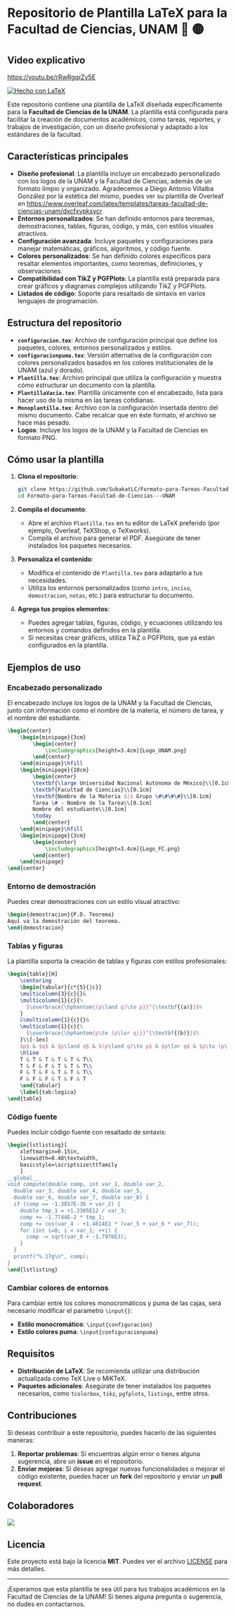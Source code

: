 # Repositorio de Plantilla LaTeX para la Facultad de Ciencias, UNAM :large_blue_circle: :yellow_circle:

## Video explicativo

[https://youtu.be/rRwRgqrZy5E
](https://youtu.be/rRwRgqrZy5E?si=8hmwN26IWqD_xj3U)

[![Hecho con LaTeX](https://img.shields.io/badge/Hecho%20con-LaTeX-blue?logo=latex&logoColor=white)](https://www.latex-project.org/)

Este repositorio contiene una plantilla de LaTeX diseñada específicamente para la **Facultad de Ciencias de la UNAM**. La plantilla está configurada para facilitar la creación de documentos académicos, como tareas, reportes, y trabajos de investigación, con un diseño profesional y adaptado a los estándares de la facultad.

## Características principales

- **Diseño profesional**: La plantilla incluye un encabezado personalizado con los logos de la UNAM y la Facultad de Ciencias, además de un formato limpio y organizado. Agradecemos a Diego Antonio Villalba González por la estética del mismo, puedes ver su plantilla de Overleaf en https://www.overleaf.com/latex/templates/tareas-facultad-de-ciencias-unam/dxcfxvpksycr
- **Entornos personalizados**: Se han definido entornos para teoremas, demostraciones, tablas, figuras, código, y más, con estilos visuales atractivos.
- **Configuración avanzada**: Incluye paquetes y configuraciones para manejar matemáticas, gráficos, algoritmos, y código fuente.
- **Colores personalizados**: Se han definido colores específicos para resaltar elementos importantes, como teoremas, definiciones, y observaciones.
- **Compatibilidad con TikZ y PGFPlots**: La plantilla está preparada para crear gráficos y diagramas complejos utilizando TikZ y PGFPlots.
- **Listados de código**: Soporte para resaltado de sintaxis en varios lenguajes de programación.

## Estructura del repositorio

- **`configuracion.tex`**: Archivo de configuración principal que define los paquetes, colores, entornos personalizados y estilos.
- **`configuracionpuma.tex`**: Versión alternativa de la configuración con colores personalizados basados en los colores institucionales de la UNAM (azul y dorado).
- **`Plantilla.tex`**: Archivo principal que utiliza la configuración y muestra cómo estructurar un documento con la plantilla.
- **`PlantillaVacia.tex`**: Plantilla únicamente con el encabezado, lista para hacer uso de la misma en las tareas cotidianas.
- **`Monoplantilla.tex`**: Archivo con la configuración insertada dentro del mismo documento. Cabe recalcar que en éste formato, el archivo se hace más pesado.
- **Logos**: Incluye los logos de la UNAM y la Facultad de Ciencias en formato PNG.

## Cómo usar la plantilla

1. **Clona el repositorio**:
   ```bash
   git clone https://github.com/SubakatLC/Formato-para-Tareas-Facultad-de-Ciencias---UNAM.git
   cd Formato-para-Tareas-Facultad-de-Ciencias---UNAM
   ```

2. **Compila el documento**:
   - Abre el archivo `Plantilla.tex` en tu editor de LaTeX preferido (por ejemplo, Overleaf, TeXShop, o TeXworks).
   - Compila el archivo para generar el PDF. Asegúrate de tener instalados los paquetes necesarios.

3. **Personaliza el contenido**:
   - Modifica el contenido de `Plantilla.tex` para adaptarlo a tus necesidades.
   - Utiliza los entornos personalizados (como `intro`, `inciso`, `demostracion`, `notas`, etc.) para estructurar tu documento.

4. **Agrega tus propios elementos**:
   - Puedes agregar tablas, figuras, código, y ecuaciones utilizando los entornos y comandos definidos en la plantilla.
   - Si necesitas crear gráficos, utiliza TikZ o PGFPlots, que ya están configurados en la plantilla.

## Ejemplos de uso

### Encabezado personalizado
El encabezado incluye los logos de la UNAM y la Facultad de Ciencias, junto con información como el nombre de la materia, el número de tarea, y el nombre del estudiante.

```latex
\begin{center}
    \begin{minipage}{3cm}
    	\begin{center}
    		\includegraphics[height=3.4cm]{Logo_UNAM.png}
    	\end{center}
    \end{minipage}\hfill
    \begin{minipage}{10cm}
    	\begin{center}
    	\textbf{\large Universidad Nacional Autónoma de México}\\[0.1cm]
        \textbf{Facultad de Ciencias}\\[0.1cm]
        \textbf{Nombre de la Materia $|$ Grupo \#\#\#\#}\\[0.1cm]
        Tarea \# - Nombre de la Tarea\\[0.1cm]
        Nombre del estudiante\\[0.1cm]
        \today
    	\end{center}
    \end{minipage}\hfill
    \begin{minipage}{3cm}
    	\begin{center}
    		\includegraphics[height=3.4cm]{Logo_FC.png}
    	\end{center}
    \end{minipage}
\end{center}
```

### Entorno de demostración
Puedes crear demostraciones con un estilo visual atractivo:

```latex
\begin{demostracion}{P.D. Teorema}
Aquí va la demostración del teorema.
\end{demostracion}
```

### Tablas y figuras
La plantilla soporta la creación de tablas y figuras con estilos profesionales:

```latex
\begin{table}[H]
    \centering
    \begin{tabular}{c*{5}{|c}}
    \multicolumn{3}{c}{}&
    \multicolumn{1}{c}{%
      $\overbrace{\hphantom{(p\land q)\to p}}^{\textbf{(a)}}$%
    }
    &\multicolumn{1}{c}{}&
    \multicolumn{1}{c}{%
      $\overbrace{\hphantom{p\to (p\lor q)}}^{\textbf{(b)}}$%
    }\\[-1ex]
    $p$ & $q$ & $p\land q$ & $(p\land q)\to p$ & $p\lor q$ & $p\to (p\lor q)$\\
    \hline
    T & T & T & T & T & T\\
    T & F & F & T & T & T\\
    F & T & F & T & T & T\\
    F & F & F & T & F & T
    \end{tabular}
    \label{tab:logica}
\end{table}
```

### Código fuente
Puedes incluir código fuente con resaltado de sintaxis:

```latex
\begin{lstlisting}[
    xleftmargin=0.15in,
    linewidth=0.48\textwidth, 
    basicstyle=\scriptsize\ttfamily
    ] 
__global__
void compute(double comp, int var_1, double var_2,
  double var_3, double var_4, double var_5, 
  double var_6, double var_7, double var_8) {
  if (comp == -1.3857E-36 + var_2) {
    double tmp_1 = +1.3305E12 / var_3;
    comp += -1.7744E-2 * tmp_1;
    comp += cos(var_4 - +1.4014E2 * (var_5 + var_6 * var_7));
    for (int i=0; i < var_1; ++i) {
      comp -= sqrt(var_8 + -1.7976E3);
    }
  }
  printf("%.17g\n", comp);
}
\end{lstlisting}
```

### Cambiar colores de entornos
Para cambiar entre los colores monocromáticos y puma de las cajas, será necesario modificar el parametro `\input{}`:

- **Estilo monocromático**: `\input{configuracion}`
- **Estilo colores puma**: `\input{configuracionpuma}`


## Requisitos

- **Distribución de LaTeX**: Se recomienda utilizar una distribución actualizada como TeX Live o MiKTeX.
- **Paquetes adicionales**: Asegúrate de tener instalados los paquetes necesarios, como `tcolorbox`, `tikz`, `pgfplots`, `listings`, entre otros.

## Contribuciones

Si deseas contribuir a este repositorio, puedes hacerlo de las siguientes maneras:

1. **Reportar problemas**: Si encuentras algún error o tienes alguna sugerencia, abre un **issue** en el repositorio.
2. **Enviar mejoras**: Si deseas agregar nuevas funcionalidades o mejorar el código existente, puedes hacer un **fork** del repositorio y enviar un **pull request**.

## Colaboradores 

<a href="https://github.com/SubakatLC/Formato-para-Tareas-Facultad-de-Ciencias---UNAM/graphs/contributors">
  <img src="https://contrib.rocks/image?repo=SubakatLC/Formato-para-Tareas-Facultad-de-Ciencias---UNAM" />
</a>

## Licencia

Este proyecto está bajo la licencia **MIT**. Puedes ver el archivo [LICENSE](LICENSE) para más detalles.

---

¡Esperamos que esta plantilla te sea útil para tus trabajos académicos en la Facultad de Ciencias de la UNAM! Si tienes alguna pregunta o sugerencia, no dudes en contactarnos.

